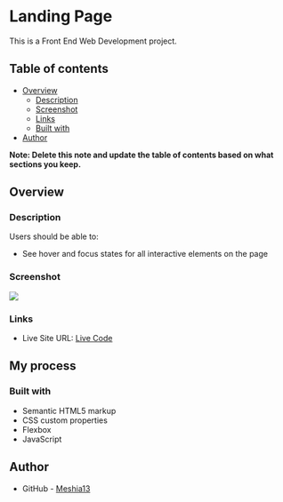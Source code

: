 # Landing Page

This is a Front End Web Development project.

## Table of contents

- [Overview](#overview)
  - [Description](#description)
  - [Screenshot](#screenshot)
  - [Links](#links)
  - [Built with](#built-with)
- [Author](#author)

**Note: Delete this note and update the table of contents based on what sections you keep.**

## Overview

### Description

Users should be able to:

- See hover and focus states for all interactive elements on the page

### Screenshot

![](./assets/images/)

### Links

- Live Site URL: [Live Code]()

## My process

### Built with

- Semantic HTML5 markup
- CSS custom properties
- Flexbox
- JavaScript


## Author

- GitHub - [Meshia13](https://github.com/Meshia13)
